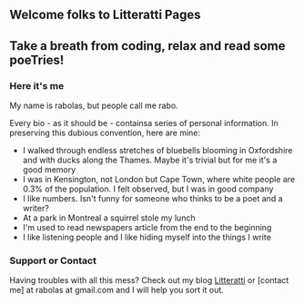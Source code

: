 ## Welcome folks to Litteratti Pages

## Take a breath from coding, relax and read some poeTries!

### Here it's me

My name is rabolas, but people call me rabo.

Every bio - as it should be - containsa series of personal information.
In preserving this dubious convention, here are mine:

 - I walked through endless stretches of bluebells blooming in Oxfordshire and with ducks along the Thames. Maybe it's trivial but for me it's a good memory
- I was in Kensington, not London but Cape Town, where white people are 0.3% of the population. I felt observed, but I was in good company
- I like numbers. Isn't funny for someone who thinks to be a poet and a writer?
- At a park in Montreal a squirrel stole my lunch
- I'm used to read newspapers article from the end to the beginning
- I like listening people and I like hiding myself into the things I write

### Support or Contact

Having troubles with all this mess? Check out my blog [Litteratti](http://litteratti.wordpress.com/) or [contact me] at rabolas at gmail.com and I will help you sort it out.
